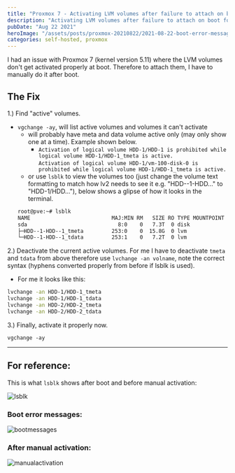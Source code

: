 ```yaml
---
title: "Proxmox 7 - Activating LVM volumes after failure to attach on boot"
description: "Activating LVM volumes after failure to attach on boot for Proxmox 7"
pubDate: "Aug 22 2021"
heroImage: "/assets/posts/proxmox-20210822/2021-08-22-boot-error-messages.jpg"
categories: self-hosted, proxmox
---
```

I had an issue with Proxmox 7 (kernel version 5.11) where the LVM volumes don't get activated properly at boot. Therefore to attach them, I have to manually do it after boot.

## The Fix

1.) Find "active" volumes. 
  - `vgchange -ay`, will list active volumes and volumes it can't activate
	- will probably have meta and data volume active only (may only show one at a time). Example shown below.
		- `Activation of logical volume HDD-1/HDD-1 is prohibited while logical volume HDD-1/HDD-1_tmeta is active.` \
  	  `Activation of logical volume HDD-1/vm-100-disk-0 is prohibited while logical volume HDD-1/HDD-1_tmeta is active.`
	- or use `lsblk` to view the volumes too (just change the volume text formatting to match how lv2 needs to see it e.g. "HDD--1-HDD..." to "HDD-1/HDD..."), below shows a glipse of how it looks in the terminal.
    ```bash
    root@pve:~# lsblk
    NAME                          MAJ:MIN RM   SIZE RO TYPE MOUNTPOINT
    sda                             8:0    0   7.3T  0 disk 
    ├─HDD--1-HDD--1_tmeta         253:0    0  15.8G  0 lvm  
    └─HDD--1-HDD--1_tdata         253:1    0   7.2T  0 lvm
    ```

2.) Deactivate the current active volumes. For me I have to deactivate `tmeta` and `tdata` from above therefore use `lvchange -an volname`, note the correct syntax (hyphens converted properly from before if lsblk is used).
- For me it looks like this:
```bash
lvchange -an HDD-1/HDD-1_tmeta
lvchange -an HDD-1/HDD-1_tdata
lvchange -an HDD-2/HDD-2_tmeta
lvchange -an HDD-2/HDD-2_tdata
```

3.) Finally, activate it properly now.

`vgchange -ay`

---

## For reference:
This is what `lsblk` shows after boot and before manual activation:

![lsblk](/assets/posts/proxmox-20210822/2021-08-22-lsblk.png)

### Boot error messages:
![bootmessages](/assets/posts/proxmox-20210822/2021-08-22-boot-error-messages.jpg)

### After manual activation:
![manualactivation](/assets/posts/proxmox-20210822/2021-08-22-after-manual-activation.png)